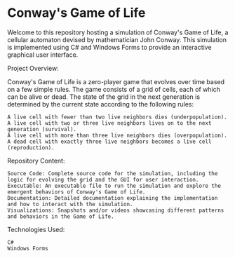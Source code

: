 # Conway's Game of Life
Welcome to this repository hosting a simulation of Conway's Game of Life, a cellular automaton devised by mathematician John Conway. This simulation is implemented using C# and Windows Forms to provide an interactive graphical user interface.

Project Overview:

Conway's Game of Life is a zero-player game that evolves over time based on a few simple rules. The game consists of a grid of cells, each of which can be alive or dead. The state of the grid in the next generation is determined by the current state according to the following rules:

    A live cell with fewer than two live neighbors dies (underpopulation).
    A live cell with two or three live neighbors lives on to the next generation (survival).
    A live cell with more than three live neighbors dies (overpopulation).
    A dead cell with exactly three live neighbors becomes a live cell (reproduction).

Repository Content:

    Source Code: Complete source code for the simulation, including the logic for evolving the grid and the GUI for user interaction.
    Executable: An executable file to run the simulation and explore the emergent behaviors of Conway's Game of Life.
    Documentation: Detailed documentation explaining the implementation and how to interact with the simulation.
    Visualizations: Snapshots and/or videos showcasing different patterns and behaviors in the Game of Life.

Technologies Used:

    C#
    Windows Forms
